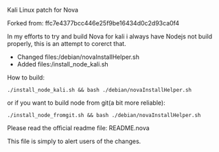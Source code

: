 Kali Linux patch for Nova


Forked from: ffc7e4377bcc446e25f9be16434d0c2d93ca0f4

In my efforts to try and build Nova for kali i always have Nodejs not build properly, this is an 
attempt to corerct that.


- Changed files:/debian/novaInstallHelper.sh
- Added files:/install_node_kali.sh


How to build:

    ./install_node_kali.sh && bash ./debian/novaInstallHelper.sh
or if you want to build node from git(a bit more reliable):

    ./install_node_fromgit.sh && bash ./debian/novaInstallHelper.sh


Please read the official readme file: README.nova

This file is simply to alert users of the changes.
